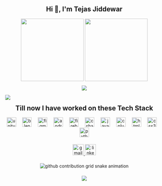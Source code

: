 <h2 align="center">Hi 👋, I'm Tejas Jiddewar</h2>



<p align="center">
  
  <img align="top" height="200" src="https://github-readme-stats.vercel.app/api?username=tejas-jiddewar&theme=highcontrast&hide_border=true&include_all_commits=true&count_private=true" />
  <img align="top" height="200" src="https://github-readme-stats.vercel.app/api/top-langs/?username=tejas-jiddewar&theme=highcontrast&hide_border=true&include_all_commits=true&count_private=true&layout=compact" />
</p>

<p align="center">
  <img src="https://nirzak-streak-stats.vercel.app/?user=tejas-jiddewar&theme=highcontrast&hide_border=true" />
</p>

[![](https://visitcount.itsvg.in/api?id=tejas-jiddewar&icon=0&color=0)](https://visitcount.itsvg.in)

<div align="center">
  <h2 align="center" style="margin: 0; padding: 0;">Till now I have worked on these Tech Stack</h2>
  <br>
  <img src="https://cdn.jsdelivr.net/gh/devicons/devicon/icons/unity/unity-original.svg" height="30" alt="unity logo"  />
  <img width="12" />
  <img src="https://cdn.jsdelivr.net/gh/devicons/devicon/icons/blender/blender-original.svg" height="30" alt="blender logo"  />
  <img width="12" />
  <img src="https://cdn.jsdelivr.net/gh/devicons/devicon/icons/figma/figma-original.svg" height="30" alt="figma logo"  />
  <img width="12" />
  <img src="https://cdn.jsdelivr.net/gh/devicons/devicon/icons/androidstudio/androidstudio-original.svg" height="30" alt="androidstudio logo"  />
  <img width="12" />
  <img src="https://cdn.jsdelivr.net/gh/devicons/devicon/icons/firebase/firebase-plain.svg" height="30" alt="firebase logo"  />
  <img width="12" />
  <img src="https://cdn.jsdelivr.net/gh/devicons/devicon/icons/csharp/csharp-original.svg" height="30" alt="csharp logo"  />
  <img width="12" />
  <img src="https://cdn.jsdelivr.net/gh/devicons/devicon/icons/java/java-original.svg" height="30" alt="java logo"  />
  <img width="12" />
  <img src="https://cdn.jsdelivr.net/gh/devicons/devicon/icons/cplusplus/cplusplus-original.svg" height="30" alt="cplusplus logo"  />
  <img width="12" />
  <img src="https://cdn.jsdelivr.net/gh/devicons/devicon/icons/html5/html5-original.svg" height="30" alt="html5 logo"  />
  <img width="12" />
  <img src="https://cdn.jsdelivr.net/gh/devicons/devicon/icons/css3/css3-original.svg" height="30" alt="css3 logo"  />
  <img width="12" />
  <img src="https://cdn.jsdelivr.net/gh/devicons/devicon/icons/python/python-original.svg" height="30" alt="python logo"  />
</div>

###

<div align="center">
  <a href="mailto:tejasjiddewar@gmail.com" target="_blank">
    <img src="https://img.shields.io/static/v1?message=Gmail&logo=gmail&label=&color=D14836&logoColor=white&labelColor=&style=for-the-badge" height="35" alt="gmail logo"  />
  </a>
  <a href="https://www.linkedin.com/in/tejas-jiddewar/" target="_blank">
    <img src="https://img.shields.io/static/v1?message=LinkedIn&logo=linkedin&label=&color=0077B5&logoColor=white&labelColor=&style=for-the-badge" height="35" alt="linkedin logo"  />
  </a>
</div>

###

<div align="center">
  <img
    alt="github contribution grid snake animation"
    src="https://raw.githubusercontent.com/tejas-jiddewar/tejas-jiddewar/output/github-contribution-grid-snake.gif"
  />
</div>

###

<div align="center">
  <img src="https://profile-counter.glitch.me/tejas-jiddewar/count.svg?"  />
</div>
